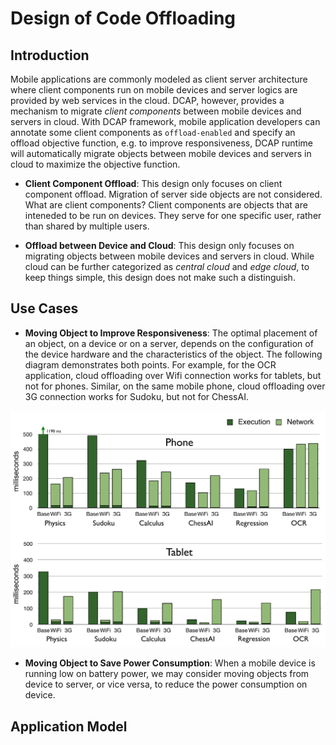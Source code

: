 # Design of Code Offloading

## Introduction

Mobile applications are commonly modeled as client server architecture where client components run on mobile devices and server logics are provided by web services in the cloud. DCAP, however, provides a mechanism to migrate *client components* between mobile devices and servers in cloud. With DCAP framework, mobile application developers can annotate some client components as `offload-enabled` and specify an offload objective function, e.g. to improve responsiveness, DCAP runtime will automatically migrate objects between mobile devices and servers in cloud to maximize the objective function.

* **Client Component Offload**: This design only focuses on client component offload. Migration of server side objects are not considered. What are client components? Client components are objects that are inteneded to be run on devices. They serve for one specific user, rather than shared by multiple users. 

* **Offload between Device and Cloud**: This design only focuses on migrating objects between mobile devices and servers in cloud. While cloud can be further categorized as *central cloud* and *edge cloud*, to keep things simple, this design does not make such a distinguish.

## Use Cases

*  	**Moving Object to Improve Responsiveness**: The optimal placement of an object, on a device or on a server, depends on the configuration of the device hardware and the characteristics of the object. The following diagram demonstrates both points. For example, for the OCR application, cloud offloading over Wifi connection works for tablets, but not for phones. Similar, on the same mobile phone, cloud offloading over 3G connection works for Sudoku, but not for ChessAI.

![](./images/CodeOffloadPerformance.png)

* **Moving Object to Save Power Consumption**: When a mobile device is running low on battery power, we may consider moving objects from device to server, or vice versa, to reduce the power consumption on device. 

## Application Model



